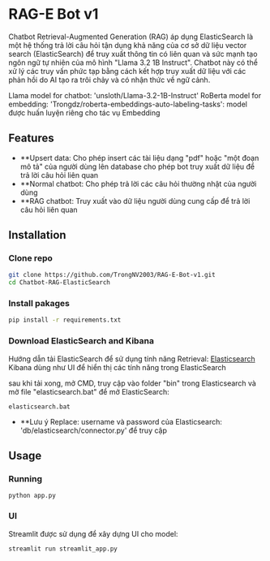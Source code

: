 # RAG-E Bot v1

Chatbot Retrieval-Augmented Generation (RAG) áp dụng ElasticSearch là một hệ thống trả lời câu hỏi tận dụng khả năng của cơ sở dữ liệu vector search (ElasticSearch) để truy xuất thông tin có liên quan và sức mạnh tạo ngôn ngữ tự nhiên của mô hình "Llama 3.2 1B Instruct". Chatbot này có thể xử lý các truy vấn phức tạp bằng cách kết hợp truy xuất dữ liệu với các phản hồi do AI tạo ra trôi chảy và có nhận thức về ngữ cảnh.

Llama model for chatbot: 'unsloth/Llama-3.2-1B-Instruct'
RoBerta model for embedding: 'Trongdz/roberta-embeddings-auto-labeling-tasks': model được huấn luyện riêng cho tác vụ Embedding

## Features
- **Upsert data: Cho phép insert các tài liệu dạng "pdf" hoặc "một đoạn mô tả" của người dùng lên database cho phép bot truy xuất dữ liệu để trả lời câu hỏi liên quan
- **Normal chatbot: Cho phép trả lời các câu hỏi thường nhật của người dùng
- **RAG chatbot: Truy xuất vào dữ liệu người dùng cung cấp để trả lời câu hỏi liên quan

## Installation
### Clone repo
```sh
git clone https://github.com/TrongNV2003/RAG-E-Bot-v1.git
cd Chatbot-RAG-ElasticSearch
```

### Install pakages

```sh
pip install -r requirements.txt
```

### Download ElasticSearch and Kibana
Hướng dẫn tải ElasticSearch để sử dụng tính năng Retrieval: [Elasticsearch](https://www.youtube.com/watch?v=0EJoVQkjXps)
Kibana dùng như UI để hiển thị các tính năng trong ElasticSearch

sau khi tải xong, mở CMD, truy cập vào folder "bin" trong Elasticsearch và mở file "elasticsearch.bat" để mở ElasticSearch: 
```
elasticsearch.bat
```

- **Lưu ý Replace: username và password của Elasticsearch: 'db/elasticsearch/connector.py' để truy cập

## Usage
### Running
```
python app.py
```

### UI
Streamlit được sử dụng để xây dựng UI cho model:
```
streamlit run streamlit_app.py
```